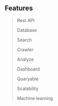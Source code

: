 ﻿## Features

> Rest API 
> 
> Database 
> 
> Search 
> 
> Crawler 
> 
> Analyze 
> 
> Dashboard 
> 
> Quaryable 
> 
> Scalability
> 
> Machine learning 
> 